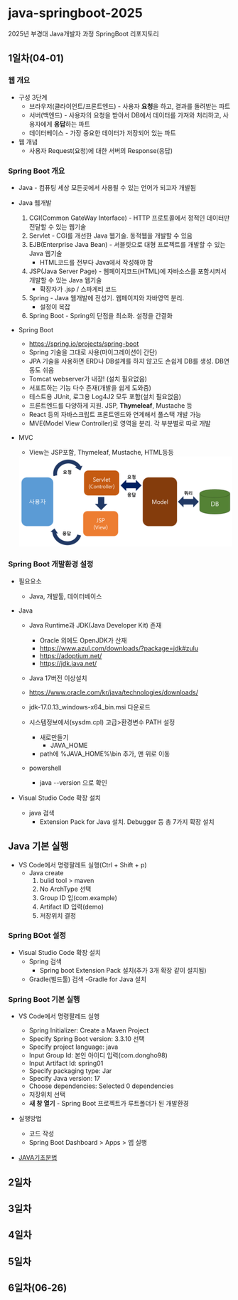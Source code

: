 # java-springboot-2025
2025년 부경대 Java개발자 과정 SpringBoot 리포지토리

## 1일차(04-01)

### 웹 개요
- 구성 3단계
    - 브라우저(클라이언트/프론트엔드) - 사용자 **요청**을 하고, 결과를 돌려받는 파트
    - 서버(백엔드) - 사용자의 요청을 받아서 DB에서 데이터를 가져와 처리하고, 사용자에게 **응답**하는 파트
    - 데이터베이스 - 가장 중요한 데이터가 저장되어 있는 파트
- 웹 개념
    - 사용자 Request(요청)에 대한 서버의 Response(응답)

### Spring Boot 개요
- Java - 컴퓨팅 세상 모든곳에서 사용될 수 있는 언어가 되고자 개발됨
- Java 웹개발
    1. CGI(Common GateWay Interface) - HTTP 프로토콜에서 정적인 데이터만 전달할 수 있는 웹기술
    2. Servlet - CGI를 개선한 Java 웹기술. 동적웹을 개발할 수 있음
    3. EJB(Enterprise Java Bean) - 서블릿으로 대형 프로젝트를 개발할 수 있는 Java 웹기술
        - HTML코드를 전부다 Java에서 작성해야 함
    4. JSP(Java Server Page) - 웹페이지코드(HTML)에 자바소스를 포함시켜서 개발할 수 있는 Java 웹기술
        - 확장자가 .jsp / 스파게티 코드
    5. Spring - Java 웹개발에 전성기. 웹페이지와 자바영역 분리.
        - 설정이 복잡
    6. Spring Boot - Spring의 단점을 최소화. 설정을 간결화

- Spring Boot
    - https://spring.io/projects/spring-boot
    - Spring 기술을 그대로 사용(마이그레이션이 간단)
    - JPA 기술을 사용하면 ERD나 DB설계를 하지 않고도 손쉽게 DB를 생성. DB연동도 쉬움
    - Tomcat webserver가 내장! (설치 필요없음)
    - 서포트하는 기능 다수 존재(개발을 쉽게 도와줌)
    - 테스트용 JUnit, 로그용 Log4J2 모두 포함(설치 필요없음)
    - 프론트엔드를 다양하게 지원. JSP, **Thymeleaf**, Mustache 등
    - React 등의 자바스크립트 프론트엔드와 연계해서 풀스택 개발 가능
    - MVE(Model View Controller)로 영역을 분리. 각 부분별로 따로 개발

- MVC
    - View는 JSP포함, Thymeleaf, Mustache, HTML등등

    <img src = "./image/sb0001.png" width = "700">

### Spring Boot 개발환경 설정
- 필요요소
    - Java, 개발툴, 데이터베이스

- Java
    - Java Runtime과 JDK(Java Developer Kit) 존재
        - Oracle 외에도 OpenJDK가 산재
        - https://www.azul.com/downloads/?package=jdk#zulu
        - https://adoptium.net/
        - https://jdk.java.net/
    - Java 17버전 이상설치
    - https://www.oracle.com/kr/java/technologies/downloads/
    - jdk-17.0.13_windows-x64_bin.msi 다운로드

    - 시스템정보에서(sysdm.cpl) 고급>환경변수 PATH 설정
        - 새로만들기
            - JAVA_HOME
        - path에 %JAVA_HOME%\bin 추가, 맨 위로 이동
    - powershell
        - java --version 으로 확인

- Visual Studio Code 확장 설치
    - java 검색
        - Extension Pack for Java 설치. Debugger 등 총 7가지 확장 설치

## Java 기본 실행
- VS Code에서 명령팔레트 실행(Ctrl + Shift + p)
    - Java create
        1. bulid tool > maven
        2. No ArchType 선택
        3. Group ID 입(com.example)
        4. Artifact ID 입력(demo)
        5. 저장위치 결정

### Spring BOot 설정
- Visual Studio Code 확장 설치
    - Spring 검색
        - Spring boot Extension Pack 설치(추가 3개 확장 같이 설치됨)
    - Gradle(빌드툴) 검색
        -Gradle for Java 설치

### Spring Boot 기본 실행
- VS Code에서 명령팔레드 실행
    - Spring Initializer: Create a Maven Project
    - Specify Spring Boot version: 3.3.10 선택
    - Specify project language: java
    - Input Group Id: 본인 아이디 입력(com.dongho98)
    - Input Artifact Id: spring01
    - Specify packaging type: Jar
    - Specify Java version: 17
    - Choose dependencies: Selected 0 dependencies
    - 저장위치 선택
    - **새 창 열기** - Spring Boot 프로젝트가 루트폴더가 된 개발환경

- 실행방법
    - 코드 작성
    - Spring Boot Dashboard > Apps > 앱 실행

- [JAVA기초문법](./JAVA_BASIC.md)

## 2일차

## 3일차

## 4일차

## 5일차

## 6일차(06-26)
